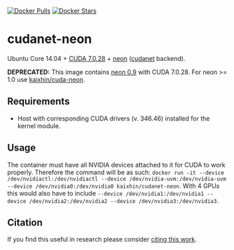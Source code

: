 [![Docker Pulls](https://img.shields.io/docker/pulls/kaixhin/cudanet-neon.svg)](https://hub.docker.com/r/kaixhin/cudanet-neon/)
[![Docker Stars](https://img.shields.io/docker/stars/kaixhin/cudanet-neon.svg)](https://hub.docker.com/r/kaixhin/cudanet-neon/)

cudanet-neon
============
Ubuntu Core 14.04 + [CUDA 7.0.28](http://www.nvidia.com/object/cuda_home_new.html) + [neon](http://neon.nervanasys.com/) ([cudanet](https://github.com/NervanaSystems/cuda-convnet2/) backend).

**DEPRECATED:** This image contains [neon 0.9](http://neon.nervanasys.com/docs/0.9.0/) with CUDA 7.0.28. For neon >= 1.0 use [kaixhin/cuda-neon](https://hub.docker.com/r/kaixhin/cuda-neon/).

Requirements
------------

- Host with corresponding CUDA drivers (v. 346.46) installed for the kernel module.

Usage
-----
The container must have all NVIDIA devices attached to it for CUDA to work properly.
Therefore the command will be as such: `docker run -it --device /dev/nvidiactl:/dev/nvidiactl --device /dev/nvidia-uvm:/dev/nvidia-uvm --device /dev/nvidia0:/dev/nvidia0 kaixhin/cudanet-neon`.
With 4 GPUs this would also have to include `--device /dev/nvidia1:/dev/nvidia1 --device /dev/nvidia2:/dev/nvidia2 --device /dev/nvidia3:/dev/nvidia3`.

Citation
--------
If you find this useful in research please consider [citing this work](https://github.com/Kaixhin/dockerfiles/blob/master/CITATION.md).
